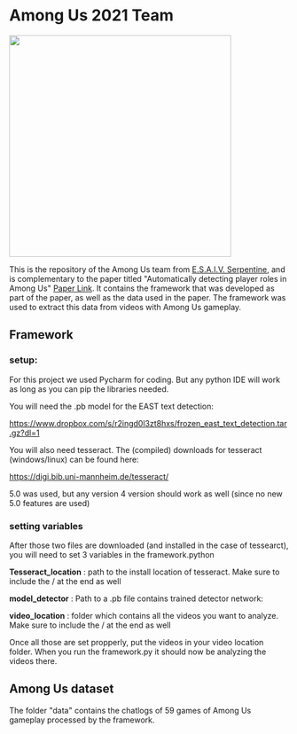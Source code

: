 # Among Us 2021 Team

<img src="https://serpentine.ai/wp-content/uploads/2019/02/Final-design-serpentine.png" width="400px">

This is the repository of the Among Us team
from [E.S.A.I.V. Serpentine](https://www.serpentine.ai), and  is complementary to the paper titled "Automatically detecting player roles in Among Us" [Paper Link](https://ieee-cog.org/2021/assets/papers/paper_249.pdf). 
It contains the framework that was developed as part of the paper, as well as the data used in the paper. The framework was used to extract this data from videos with Among Us gameplay. 

## Framework

### setup:

For this project we used Pycharm for coding. But any python IDE will work as long as you can pip the libraries needed.

You will need the .pb model for the EAST text detection:

https://www.dropbox.com/s/r2ingd0l3zt8hxs/frozen_east_text_detection.tar.gz?dl=1

You will also need tesseract.
The (compiled) downloads for tesseract (windows/linux) can be found here:

https://digi.bib.uni-mannheim.de/tesseract/

5.0 was used, but any version 4 version should work as well (since no new 5.0 features are used)

### setting variables

After those two files are downloaded (and installed in the case of tessearct), you will need to set 3 variables in the framework.python


**Tesseract_location** :  path to the install location of tesseract. Make sure to include the / at the end as well

**model_detector** : Path to a .pb file contains trained detector network:


**video_location** : folder which contains all the videos you want to analyze. Make sure to include the / at the end as well

Once all those are set propperly, put the videos in your video location folder. When you run the framework.py it should now be analyzing the videos there.

## Among Us dataset
The folder "data" contains the chatlogs of 59 games of Among Us gameplay processed by the framework.

